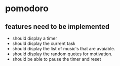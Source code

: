 # pomodoro

## features need to be implemented
- should display a timer
- should display the current task 
- should display the list of music's that are avaiable.
- should display the random quotes for motivation.
- should be able to pause the timer and reset
